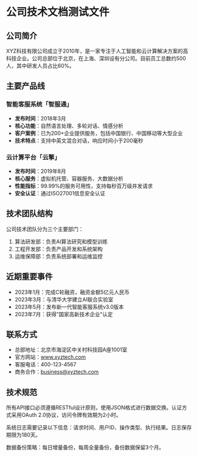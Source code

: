 # 公司技术文档测试文件

## 公司简介

XYZ科技有限公司成立于2010年，是一家专注于人工智能和云计算解决方案的高科技企业。公司总部位于北京，在上海、深圳设有分公司。目前员工总数约500人，其中研发人员占比60%。

## 主要产品线

### 智能客服系统「智服通」

- **发布时间**：2018年3月
- **核心功能**：自然语言处理、多轮对话、情感分析
- **客户案例**：已为200+企业提供服务，包括中国银行、中国移动等大型企业
- **技术特点**：支持中英文混合对话，响应时间小于200毫秒

### 云计算平台「云擎」

- **发布时间**：2019年8月
- **核心服务**：虚拟机托管、容器服务、大数据分析
- **性能指标**：99.99%的服务可用性，支持每秒百万级并发请求
- **安全认证**：通过ISO27001信息安全认证

## 技术团队结构

公司技术团队分为三个主要部门：

1. 算法研发部：负责AI算法研究和模型训练
2. 工程开发部：负责产品开发和系统架构
3. 运维保障部：负责系统部署和运维监控

## 近期重要事件

- 2023年1月：完成C轮融资，融资金额5亿元人民币
- 2023年3月：与清华大学建立AI联合实验室
- 2023年5月：发布新一代智能客服系统v3.0版本
- 2023年7月：获得"国家高新技术企业"认定

## 联系方式

- 总部地址：北京市海淀区中关村科技园A座1001室
- 官方网站：www.xyztech.com
- 客服电话：400-123-4567
- 商务合作：business@xyztech.com

## 技术规范

所有API接口必须遵循RESTful设计原则，使用JSON格式进行数据交换。认证方式采用OAuth 2.0协议，访问令牌有效期为2小时。

系统日志需要记录以下信息：请求时间、用户ID、操作类型、执行结果。日志保存期限为180天。

数据备份策略：每日增量备份，每周全量备份，备份数据保留3个月。